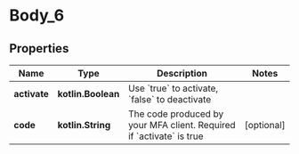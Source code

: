 
# Body_6

## Properties
Name | Type | Description | Notes
------------ | ------------- | ------------- | -------------
**activate** | **kotlin.Boolean** | Use &#x60;true&#x60; to activate, &#x60;false&#x60; to deactivate | 
**code** | **kotlin.String** | The code produced by your MFA client. Required if &#x60;activate&#x60; is true |  [optional]



